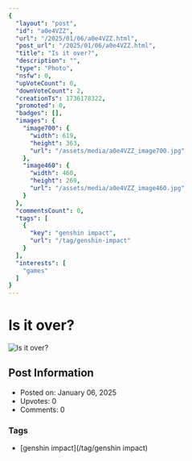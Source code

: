 ```yaml
---
{
  "layout": "post",
  "id": "a0e4VZZ",
  "url": "/2025/01/06/a0e4VZZ.html",
  "post_url": "/2025/01/06/a0e4VZZ.html",
  "title": "Is it over?",
  "description": "",
  "type": "Photo",
  "nsfw": 0,
  "upVoteCount": 0,
  "downVoteCount": 2,
  "creationTs": 1736178322,
  "promoted": 0,
  "badges": [],
  "images": {
    "image700": {
      "width": 619,
      "height": 363,
      "url": "/assets/media/a0e4VZZ_image700.jpg"
    },
    "image460": {
      "width": 460,
      "height": 269,
      "url": "/assets/media/a0e4VZZ_image460.jpg"
    }
  },
  "commentsCount": 0,
  "tags": [
    {
      "key": "genshin impact",
      "url": "/tag/genshin-impact"
    }
  ],
  "interests": [
    "games"
  ]
}
---
```


# Is it over?

![Is it over?](/assets/media/a0e4VZZ_image700.jpg)

## Post Information

- Posted on: January 06, 2025
- Upvotes: 0
- Comments: 0

### Tags

- [genshin impact](/tag/genshin impact)
